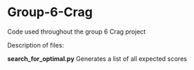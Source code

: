 # Group-6-Crag
Code used throughout the group 6 Crag project 

Description of files:

**search_for_optimal.py**
Generates a list of all expected scores
